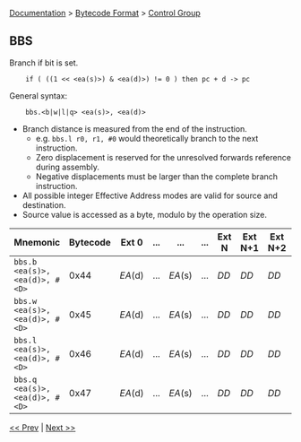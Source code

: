 [Documentation](../../README.md) > [Bytecode Format](../README.md) > [Control Group](../InstructionsControl.md)

## BBS

Branch if bit is set.

        if ( ((1 << <ea(s)>) & <ea(d)>) != 0 ) then pc + d -> pc

General syntax:

        bbs.<b|w|l|q> <ea(s)>, <ea(d)>

* Branch distance is measured from the end of the instruction.
    - e.g. `bbs.l r0, r1, #0` would theoretically branch to the next instruction.
    - Zero displacement is reserved for the unresolved forwards reference during assembly.
    - Negative displacements must be larger than the complete branch instruction.
* All possible integer Effective Address modes are valid for source and destination.
* Source value is accessed as a byte, modulo by the operation size.

| Mnemonic | Bytecode | Ext 0 | ... | ... | ... | Ext N | Ext N+1 | Ext N+2 | Ext N+3 |
| - | - | - | - | - | - | - | - | - | - |
| `bbs.b <ea(s)>, <ea(d)>, #<D>` | 0x44 | *EA*(d) | ... | *EA*(s) | ... | *DD* | *DD* | *DD* | *DD* |
| `bbs.w <ea(s)>, <ea(d)>, #<D>` | 0x45 | *EA*(d) | ... | *EA*(s) | ... | *DD* | *DD* | *DD* | *DD* |
| `bbs.l <ea(s)>, <ea(d)>, #<D>` | 0x46 | *EA*(d) | ... | *EA*(s) | ... | *DD* | *DD* | *DD* | *DD* |
| `bbs.q <ea(s)>, <ea(d)>, #<D>` | 0x47 | *EA*(d) | ... | *EA*(s) | ... | *DD* | *DD* | *DD* | *DD* |

[<< Prev](./c_16.md) | [Next >>](./c_18.md)
